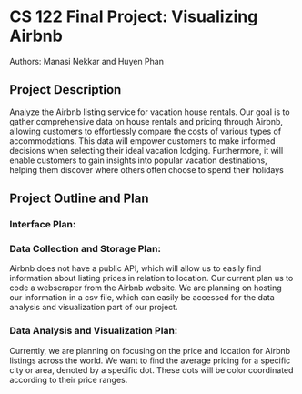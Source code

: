 # CS 122 Final Project: Visualizing Airbnb

Authors: Manasi Nekkar and Huyen Phan

## Project Description
Analyze the Airbnb listing service for vacation house rentals. Our goal is to gather comprehensive data on house rentals and pricing through Airbnb, allowing customers to effortlessly compare the costs of various types of accommodations. This data will empower customers to make informed decisions when selecting their ideal vacation lodging. Furthermore, it will enable customers to gain insights into popular vacation destinations, helping them discover where others often choose to spend their holidays


## Project Outline and Plan
### Interface Plan:

### Data Collection and Storage Plan:
Airbnb does not have a public API, which will allow us to easily find information about listing prices in relation to location. Our current plan us to code a webscraper from the Airbnb website. We are planning on hosting our information in a csv file, which can easily be accessed for the data analysis and visualization part of our project.

### Data Analysis and Visualization Plan: 
Currently, we are planning on focusing on the price and location for Airbnb listings across the world. We want to find the average pricing for a specific city or area, denoted by a specific dot. These dots will be color coordinated according to their price ranges.
